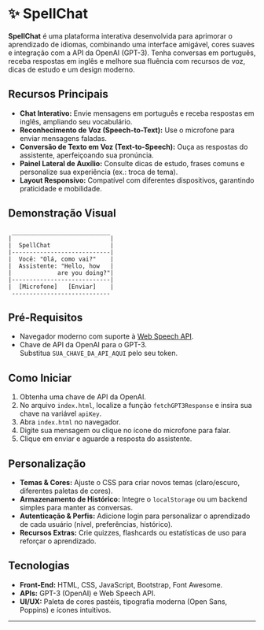 
# ✨ SpellChat

**SpellChat** é uma plataforma interativa desenvolvida para aprimorar o aprendizado de idiomas, combinando uma interface amigável, cores suaves e integração com a API da OpenAI (GPT-3). Tenha conversas em português, receba respostas em inglês e melhore sua fluência com recursos de voz, dicas de estudo e um design moderno.

## Recursos Principais

- **Chat Interativo:** Envie mensagens em português e receba respostas em inglês, ampliando seu vocabulário.
- **Reconhecimento de Voz (Speech-to-Text):** Use o microfone para enviar mensagens faladas.
- **Conversão de Texto em Voz (Text-to-Speech):** Ouça as respostas do assistente, aperfeiçoando sua pronúncia.
- **Painel Lateral de Auxílio:** Consulte dicas de estudo, frases comuns e personalize sua experiência (ex.: troca de tema).
- **Layout Responsivo:** Compatível com diferentes dispositivos, garantindo praticidade e mobilidade.
  
## Demonstração Visual

```
 ____________________________
|                            |
|  SpellChat                 |
|----------------------------|
|  Você: "Olá, como vai?"    |
|  Assistente: "Hello, how   |
|             are you doing?"|
|----------------------------|
|  [Microfone]   [Enviar]    |
 ----------------------------
```

## Pré-Requisitos

- Navegador moderno com suporte à [Web Speech API](https://developer.mozilla.org/en-US/docs/Web/API/Web_Speech_API).
- Chave de API da OpenAI para o GPT-3.  
  Substitua `SUA_CHAVE_DA_API_AQUI` pelo seu token.

## Como Iniciar

1. Obtenha uma chave de API da OpenAI.
2. No arquivo `index.html`, localize a função `fetchGPT3Response` e insira sua chave na variável `apiKey`.
3. Abra `index.html` no navegador.
4. Digite sua mensagem ou clique no ícone do microfone para falar.
5. Clique em enviar e aguarde a resposta do assistente.

## Personalização

- **Temas & Cores:** Ajuste o CSS para criar novos temas (claro/escuro, diferentes paletas de cores).
- **Armazenamento de Histórico:** Integre o `localStorage` ou um backend simples para manter as conversas.
- **Autenticação & Perfis:** Adicione login para personalizar o aprendizado de cada usuário (nível, preferências, histórico).
- **Recursos Extras:** Crie quizzes, flashcards ou estatísticas de uso para reforçar o aprendizado.

## Tecnologias

- **Front-End:** HTML, CSS, JavaScript, Bootstrap, Font Awesome.
- **APIs:** GPT-3 (OpenAI) e Web Speech API.
- **UI/UX:** Paleta de cores pastéis, tipografia moderna (Open Sans, Poppins) e ícones intuitivos.

---
